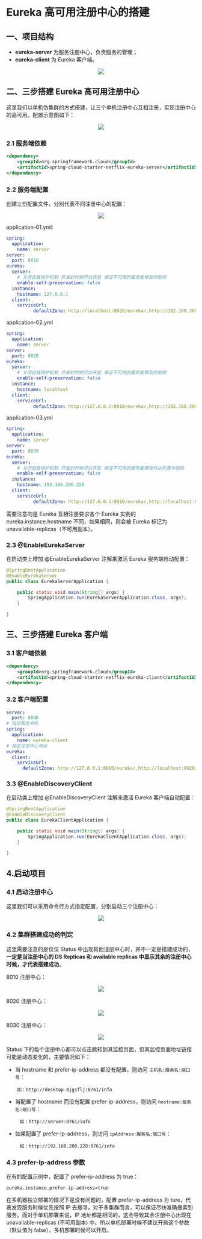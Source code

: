 # Eureka 高可用注册中心的搭建

## 一、项目结构

- **eureka-server** 为服务注册中心，负责服务的管理；
- **eureka-client** 为 Eureka 客户端。

<div align="center"> <img src="https://gitee.com/heibaiying/spring-samples-for-all/raw/master/pictures/spring-cloud-eureka-cluster.png"/> </div>



## 二、三步搭建 Eureka 高可用注册中心

这里我们以单机伪集群的方式搭建，让三个单机注册中心互相注册，实现注册中心的高可用。配置示意图如下：

<div align="center"> <img src="https://gitee.com/heibaiying/spring-samples-for-all/raw/master/pictures/eureka-server-client.png"/> </div>


### 2.1 服务端依赖

```xml
<dependency>
    <groupId>org.springframework.cloud</groupId>
    <artifactId>spring-cloud-starter-netflix-eureka-server</artifactId>
</dependency>
```

### 2.2  服务端配置

创建三份配置文件，分别代表不同注册中心的配置：

<div align="center"> <img src="https://gitee.com/heibaiying/spring-samples-for-all/raw/master/pictures/eureka-application.png"/> </div>


application-01.yml:

```yaml
spring:
  application:
    name: server
server:
  port: 8010
eureka:
  server:
    # 关闭自我保护机制 开发的时候可以开启 保证不可用的服务能够及时剔除
    enable-self-preservation: false
  instance:
    hostname: 127.0.0.1
  client:
    serviceUrl:
          defaultZone: http://localhost:8020/eureka/,http://192.168.200.228:8030/eureka/
```

application-02.yml

```yaml
spring:
  application:
    name: server
server:
  port: 8020
eureka:
  server:
    # 关闭自我保护机制 开发的时候可以开启 保证不可用的服务能够及时剔除
    enable-self-preservation: false
  instance:
    hostname: localhost
  client:
    serviceUrl:
          defaultZone: http://127.0.0.1:8010/eureka/,http://192.168.200.228:8030/eureka/
```

application-03.yml

```yaml
spring:
  application:
    name: server
server:
  port: 8030
eureka:
  server:
    # 关闭自我保护机制 开发的时候可以开启 保证不可用的服务能够及时从列表中剔除
    enable-self-preservation: false
  instance:
    hostname: 192.168.200.228
  client:
    serviceUrl:
          defaultZone: http://127.0.0.1:8010/eureka/,http://localhost:8020/eureka/
```

需要注意的是 Eureka 互相注册要求各个 Eureka 实例的 eureka.instance.hostname 不同，如果相同，则会被 Eureka 标记为 unavailable-replicas（不可用副本）。

### 2.3 @EnableEurekaServer

在启动类上增加 @EnableEurekaServer 注解来激活 Eureka 服务端自动配置：

```java
@SpringBootApplication
@EnableEurekaServer
public class EurekaServerApplication {

    public static void main(String[] args) {
        SpringApplication.run(EurekaServerApplication.class, args);
    }

}
```



## 三、三步搭建 Eureka 客户端

### 3.1 客户端依赖

```xml
<dependency>
    <groupId>org.springframework.cloud</groupId>
    <artifactId>spring-cloud-starter-netflix-eureka-client</artifactId>
</dependency>
```

### 3.2 客户端配置

```yaml
server:
  port: 8040
# 指定服务命名
spring:
  application:
    name: eureka-client
# 指定注册中心地址
eureka:
  client:
    serviceUrl:
      defaultZone: http://127.0.0.1:8010/eureka/,http://localhost:8020/eureka/,http://192.168.200.228:8030/eureka/
```

### 3.3 @EnableDiscoveryClient

在启动类上增加 @EnableDiscoveryClient 注解来激活 Eureka 客户端自动配置：

```java
@SpringBootApplication
@EnableDiscoveryClient
public class EurekaClientApplication {

    public static void main(String[] args) {
        SpringApplication.run(EurekaClientApplication.class, args);
    }

}
```

## 4.启动项目 

### 4.1 启动注册中心

这里我们可以采用命令行方式指定配置，分别启动三个注册中心：

<div align="center"> <img src="https://gitee.com/heibaiying/spring-samples-for-all/raw/master/pictures/eureka-active.png"/> </div>


### 4.2  集群搭建成功的判定

这里需要注意的是仅仅 Status 中出现其他注册中心时，并不一定是搭建成功的，**一定是当注册中心的 DS Replicas 和 available replicas 中显示其余的注册中心时候，才代表搭建成功**。

8010 注册中心：

<div align="center"> <img src="https://gitee.com/heibaiying/spring-samples-for-all/raw/master/pictures/eureka-8010.png"/> </div>


8020 注册中心：

<div align="center"> <img src="https://gitee.com/heibaiying/spring-samples-for-all/raw/master/pictures/eureka-8020.png"/> </div>


8030 注册中心：

<div align="center"> <img src="https://gitee.com/heibaiying/spring-samples-for-all/raw/master/pictures/eureka-8030.png"/> </div>


Status 下的每个注册中心都可以点击跳转到其监控页面，但其监控页面地址链接可能是动态变化的，主要情况如下：

+ 当 hostname 和 prefer-ip-address 都没有配置，则访问 `主机名:服务名:端口号`：

```
    如：http://desktop-8jgsflj:8761/info
```

+ 当配置了 hostname 而没有配置 prefer-ip-address，则访问 `hostname:服务名:端口号`：

```
     如：http://server:8761/info
```
+ 如果配置了 prefer-ip-address，则访问 `ipAddress:服务名:端口号`：

```
     如：http://192.168.200.228:8761/info
```

### 4.3  prefer-ip-address 参数

在有的配置示例中，配置了 prefer-ip-address 为 true：

```properties
eureka.instance.prefer-ip-address=true
```

在多机器独立部署的情况下是没有问题的，配置 prefer-ip-address 为 ture，代表发现服务时候优先按照 IP 去搜寻，对于多集群而言，可以保证尽快准确搜索到服务。而对于单机部署来说，IP 地址都是相同的，这会导致其余注册中心出现在 unavailable-replicas (不可用副本) 中。所以单机部署时候不建议开启这个参数（默认值为 false），多机部署时候可以开启。
